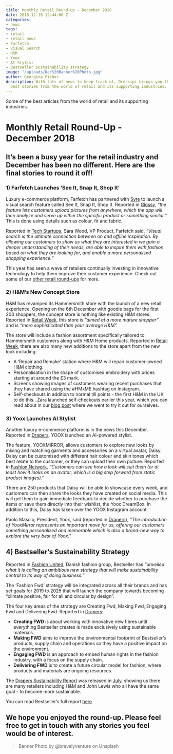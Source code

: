 ```yaml
---
title: Monthly Retail Round-Up - December 2018
date: 2018-12-18 12:44:00 Z
categories:
- news
tags:
- retail
- retail news
- Farfetch
- Visual Search
- H&M
- Yoox
- AI Stylist
- Bestseller sustainability strategy
image: "/uploads/Dec%20Banner%20Photo.jpg"
author: Georgina Fisher
description: With lots of news to keep track of, Dressipi brings you this month's
  best stories from the world of retail and its supporting industries.
---
```


Some of the best articles from the world of retail and its supporting industries.

# Monthly Retail Round-Up - December 2018

## It’s been a busy year for the retail industry and December has been no different. Here are the final stories to round it off!

### 1) Farfetch Launches ‘See It, Snap It, Shop It’

Luxury e-commerce platform, Farfetch has partnered with [Syte](https://www.syte.ai/) to launch a visual search feature called See It, Snap It, Shop It. Reported in [Glossy](https://www.glossy.co/evolution-of-luxury/farfetch-launches-visual-search-feature-as-luxury-plays-digital-catch-up), *“the feature lets customers upload pictures from anywhere, which the app will then analyze and serve up either the specific product or something similar.”* This is done using details such as colour, fit and fabric.

Reported in [Tech Startups](https://techstartups.com/2018/12/07/visual-ai-startup-syte-partners-luxury-fashion-platform-farfetch-launch-new-app-visual-search-feature-ios/), Sara Wood, VP Product, Farfetch said, *“Visual search is the ultimate connection between on and offline inspiration. By allowing our customers to show us what they are interested in we gain a deeper understanding of their needs, are able to inspire them with fashion based on what they are looking for, and enable a more personalised shopping experience.”*

This year has seen a wave of retailers continually investing in innovative technology to help them improve their customer experience. Check out some of our [other retail round-ups](https://dressipi.com/blog/) for more.

### 2) H&M’s New Concept Store

H&M has revamped its Hammersmith store with the launch of a new retail experience. Opening on the 6th December with goodie bags for the first 200 shoppers, the concept store is nothing like existing H&M stores. Reported in [Retail Week](https://www.retail-week.com/fashion/handms-new-concept-store--nothing-like-your-average-handm/7030643.article?authent=1), this store is *“aimed at a more mature shopper”* and is *“more sophisticated than your average H&M”.*

The store will include a fashion assortment specifically tailored to Hammersmith customers along with H&M Home products. Reported in [Retail Week](https://www.retail-week.com/fashion/handms-new-concept-store--nothing-like-your-average-handm/7030643.article), there are also many new additions to the store apart from the new look including:

* A ‘Repair and Remake’ station where H&M will repair customer-owned H&M clothing.
* Personalisation in the shape of customised embroidery with prices starting at around the £3 mark.
* Screens showing images of customers wearing recent purchases that they have shared using the #HMxME hashtag on Instagram.
* Self-checkouts in addition to normal till points - the first H&M in the UK to do this...Zara launched self-checkouts earlier this year, which you can read about in our [blog post](https://dressipi.com/blog/zaras-self-service-check-out-highlights-a-stronger-focus-on-creating-better-in-store-customer-experiences/) where we went to try it out for ourselves.

### 3) Yoox Launches AI Stylist

Another luxury e-commerce platform is in the news this December. Reported in [Drapers](https://www.drapersonline.com/7033452.article?utm_source=newsletter&utm_medium=email&utm_campaign=DR_EditorialNewsletters.Paid:%20Send%20-%20Daily%20News&mkt_tok=eyJpIjoiTnpNMVptRmlOR0l6TVRrdyIsInQiOiJnNEFvdGd2dHZNVGwwUGpodTIxRWszU1JzTFNBRWs5bTRIZFlkaVNmckJqUDc2d1wvSkVjcUpmblQ0MXRHQXRIWFd3R0ZnRmg4cEpXdjRIcnhyeFVERU9yV1B2cWFKZ1JWbEpTSnBPNlJcL3czMXFXQnYzMTZqaTc0Y1dVdmo2Ung0In0%3D), YOOX launched an AI-powered stylist. 

The feature, YOOXMIRROR, allows customers to explore new looks by mixing and matching garments and accessories on a virtual avatar, Daisy. Daisy can be customised with different hair colour and skin tones which best relate to the customer, or they can upload their own picture. Reported in [Fashion Network](https://us.fashionnetwork.com/news/YNAP-unveils-Yoox-Mirror-AI-based-avatar-styling-suite,1044171.html#.XBjtYmj7RaR), *“Customers can see how a look will suit them (or at least how it looks on an avatar, which is a big step forward from static product images).”*

There are 250 products that Daisy will be able to showcase every week, and customers can then share the looks they have created on social media. This will get them to gain immediate feedback to decide whether to purchase the items or save them directly into their wishlist, the Yoox DreamBox. In addition to this, Daisy has taken over the YOOX Instagram account.

Paolo Mascio, President, Yoox, said (reported in [Drapers](https://www.drapersonline.com/7033452.article?utm_source=newsletter&utm_medium=email&utm_campaign=DR_EditorialNewsletters.Paid:%20Send%20-%20Daily%20News&mkt_tok=eyJpIjoiTnpNMVptRmlOR0l6TVRrdyIsInQiOiJnNEFvdGd2dHZNVGwwUGpodTIxRWszU1JzTFNBRWs5bTRIZFlkaVNmckJqUDc2d1wvSkVjcUpmblQ0MXRHQXRIWFd3R0ZnRmg4cEpXdjRIcnhyeFVERU9yV1B2cWFKZ1JWbEpTSnBPNlJcL3czMXFXQnYzMTZqaTc0Y1dVdmo2Ung0In0%3D)), *“The introduction of YooxMirror represents an important move for us, offering our customers something personalized and memorable which is also a brand-new way to explore the very best of Yoox.”*

## 4) Bestseller’s Sustainability Strategy

Reported in [Fashion United](https://fashionunited.uk/news/business/bestseller-launches-new-sustainability-strategy/2018121040427), Danish fashion group, Bestseller has *“unveiled what it is calling an ambitious new strategy that will make sustainability central to its way of doing business.”*

The ‘Fashion Fwd’ strategy will be integrated across all their brands and has set goals for 2019 to 2025 that will launch the company towards becoming “climate positive, fair for all and circular by design”. 

The four key areas of the strategy are Creating Fwd, Making Fwd, Engaging Fwd and Delivering Fwd. Reported in [Drapers](https://www.drapersonline.com/7033362.article?utm_source=newsletter&utm_medium=email&utm_campaign=DR_EditorialNewsletters.Reg:%20Send%20-%20Daily%20News&mkt_tok=eyJpIjoiWW1NNU1UWTJPVEE1TVdNNSIsInQiOiJRQ2hWbkhYS1JySXVJNkVLZ1NIOTBQVnhvc1RsRkVrV3JFUE1FQkFzS2NxVm5HRHc0SHR3QVFvRWtkZjdiNmtPUCtaWUNybUhPdGgrOHh1K0hpem9hb2JiN1UxalBWdndcL2d6ZWJ3cnpia1l4VEJLUEllMlowU09JN0ljdzljTVIifQ%3D%3D):

* **Creating FWD** is about working with innovative new fibres until everything Bestseller creates is made exclusively using sustainable materials.
* **Making FWD** aims to improve the environmental footprint of Bestseller’s products, supply chain and operations so they have a positive impact on the environment.
* **Engaging FWD** is an approach to embed human rights in the fashion industry, with a focus on the supply chain.
* **Delivering FWD** is to create a future circular model for fashion, where products and materials are ongoing resources.

The [Drapers Sustainability Report](http://guides.drapersonline.com/5922.guide) was released in [July](https://dressipi.com/blog/monthly-retail-round-up-july-2018/), showing us there are many retailers including H&M and John Lewis who all have the same goal - to become more sustainable.

You can read Bestseller’s full report [here](https://about.bestseller.com/news/bringing-sustainable-fashion-forward).

## We hope you enjoyed the round-up. Please feel free to get in touch with any stories you feel would be of interest.

> Banner Photo by @bravelyventure on Unsplash